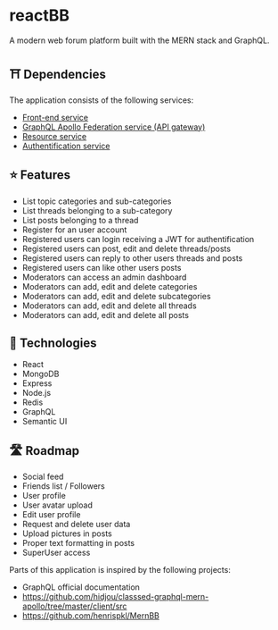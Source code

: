 # reactBB
A modern web forum platform built with the MERN stack and GraphQL. 

## ⛩️ Dependencies
The application consists of the following services: 
- [Front-end service](https://github.com/perrawd/reactbb-frontend-service)
- [GraphQL Apollo Federation service (API gateway)](https://github.com/perrawd/reactBB-auth-service)
- [Resource service](https://github.com/perrawd/reactBB-auth-service)
- [Authentification service](https://github.com/perrawd/reactbb-graphql-service)

## ⭐ Features
- List topic categories and sub-categories
- List threads belonging to a sub-category
- List posts belonging to a thread
- Register for an user account
- Registered users can login receiving a JWT for authentification
- Registered users can post, edit and delete threads/posts
- Registered users can reply to other users threads and posts
- Registered users can like other users posts
- Moderators can access an admin dashboard
- Moderators can add, edit and delete categories
- Moderators can add, edit and delete subcategories
- Moderators can add, edit and delete all threads
- Moderators can add, edit and delete all posts

## 🚀 Technologies
- React
- MongoDB
- Express
- Node.js
- Redis
- GraphQL
- Semantic UI

## 🛣️ Roadmap
- Social feed
- Friends list / Followers
- User profile
- User avatar upload
- Edit user profile
- Request and delete user data
- Upload pictures in posts
- Proper text formatting in posts
- SuperUser access

Parts of this application is inspired by the following projects:
- GraphQL official documentation
- https://github.com/hidjou/classsed-graphql-mern-apollo/tree/master/client/src
- https://github.com/henrispkl/MernBB
